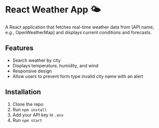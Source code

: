 # React Weather App 🌤️

A React application that fetches real-time weather data from [API name, e.g., OpenWeatherMap] 
and displays current conditions and forecasts.

## Features
- Search weather by city
- Displays temperature, humidity, and wind
- Responsive design
- Allow users to prevent form type invalid city name with an alert

## Installation
1. Clone the repo
2. Run `npm install`
3. Add your API key in `.env`
4. Run `npm start`
